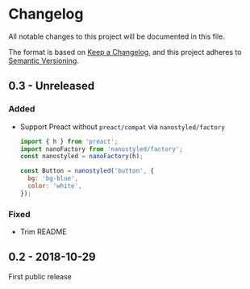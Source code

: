 # Changelog
All notable changes to this project will be documented in this file.

The format is based on [Keep a Changelog](https://keepachangelog.com/en/1.0.0/),
and this project adheres to [Semantic Versioning](https://semver.org/spec/v2.0.0.html).

## 0.3 - Unreleased

### Added
- Support Preact without `preact/compat` via `nanostyled/factory`
    ```javascript
    import { h } from 'preact';
    import nanoFactory from 'nanostyled/factory';
    const nanostyled = nanoFactory(h);

    const Button = nanostyled('button', {
      bg: 'bg-blue',
      color: 'white',
    });
    ```

### Fixed
- Trim README

## 0.2 - 2018-10-29
First public release
